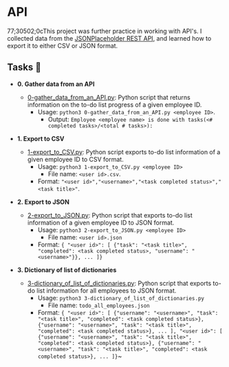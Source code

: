 # API

77;30502;0cThis project was further practice in working with API's. I collected data from the
[JSONPlaceholder REST API](https://jsonplaceholder.typicode.com/), and learned how
to export it to either CSV or JSON format.

## Tasks :page_with_curl:

* **0. Gather data from an API**
  * [0-gather_data_from_an_API.py](./0-gather_data_from_an_API.py): Python script
    that returns information on the to-do list progress of a given employee ID.
      * Usage: `python3 0-gather_data_from_an_API.py <employee ID>`.
        * Output: `Employee <employee name> is done with tasks(<# completed tasks>/<total # tasks>):`

* **1. Export to CSV**
  * [1-export_to_CSV.py](./1-export_to_CSV.py): Python script exports to-do list
    information of a given employee ID to CSV format.
      * Usage: `python3 1-export_to_CSV.py <employee ID>`
        * File name: `<user id>.csv`.
	  * Format: `"<user id>","<username>","<task completed status>","<task title>"`.

* **2. Export to JSON**
  * [2-export_to_JSON.py](./2-export_to_JSON.py): Python script that exports
    to-do list information of a given employee ID to JSON format.
      * Usage: `python3 2-export_to_JSON.py <employee ID>`
        * File name: `<user id>.json`
	  * Format: `{ "<user id>": [ {"task": "<task title>", "completed": <task completed status>, "username": "<username>"}}, ... ]}`

* **3. Dictionary of list of dictionaries**
  * [3-dictionary_of_list_of_dictionaries.py](./3-dictionary_of_list_of_dictionaries.py):
    Python script that exports to-do list information for all employees to JSON format.
      * Usage: `python3 3-dictionary_of_list_of_dictionaries.py`
        * File name: `todo_all_employees.json`
	  * Format: `{ "<user id>": [ {"username": "<username>", "task": "<task title>", "completed": <task completed status>}, {"username": "<username>", "task": "<task title>", "completed": <task completed status>}, ... ], "<user id>": [ {"username": "<username>", "task": "<task title>", "completed": <task completed status>}, {"username": "<username>", "task": "<task title>", "completed": <task completed status>}, ... ]}`~